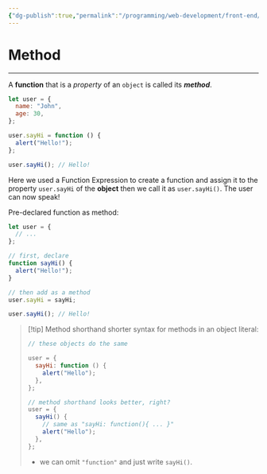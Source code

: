 ```yaml
---
{"dg-publish":true,"permalink":"/programming/web-development/front-end/javascript-vanilla/03-objects/04-object-methods-this/01-method-examples/","tags":["programming","webdevelopment","frontend","JavaScript"],"created":"2024-11-09T11:30:39.554+08:00"}
---
```



# Method

---

A **function** that is a _property_ of an `object` is called its **_method_**.

```javascript
let user = {
  name: "John",
  age: 30,
};

user.sayHi = function () {
  alert("Hello!");
};

user.sayHi(); // Hello!
```

Here we used a Function Expression to create a function and assign it to the property `user.sayHi` of the **object**
then we call it as `user.sayHi()`. The user can now speak!

Pre-declared function as method:

```javascript
let user = {
  // ...
};

// first, declare
function sayHi() {
  alert("Hello!");
}

// then add as a method
user.sayHi = sayHi;

user.sayHi(); // Hello!
```

> [!tip] Method shorthand
> shorter syntax for methods in an object literal:
>
> ```javascript
> // these objects do the same
>
> user = {
>   sayHi: function () {
>     alert("Hello");
>   },
> };
>
> // method shorthand looks better, right?
> user = {
>   sayHi() {
>     // same as "sayHi: function(){ ... }"
>     alert("Hello");
>   },
> };
> ```
>
> - we can omit `"function"` and just write `sayHi()`.
